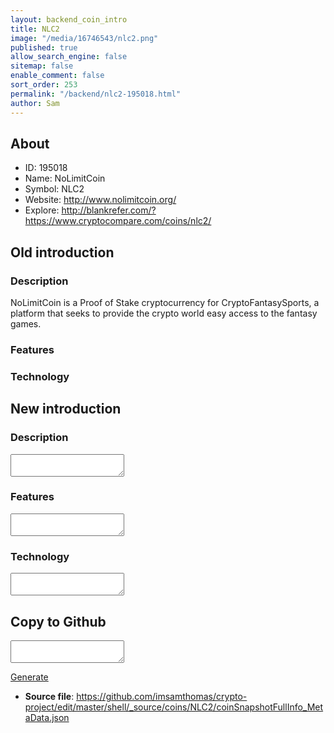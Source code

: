 ```yaml
---
layout: backend_coin_intro
title: NLC2
image: "/media/16746543/nlc2.png"
published: true
allow_search_engine: false
sitemap: false
enable_comment: false
sort_order: 253
permalink: "/backend/nlc2-195018.html"
author: Sam
---
```


## About

- ID: 195018
- Name: NoLimitCoin
- Symbol: NLC2
- Website: http://www.nolimitcoin.org/
- Explore: http://blankrefer.com/?https://www.cryptocompare.com/coins/nlc2/


## Old introduction

### Description

<p>NoLimitCoin is a Proof of Stake cryptocurrency for CryptoFantasySports, a platform that seeks to provide the crypto world easy access to the fantasy games.</p>

### Features


### Technology




## New introduction


### Description
<textarea id="meta_description" name="description"></textarea>

### Features
<textarea id="meta_features" name="features"></textarea>

### Technology
<textarea id="meta_technology" name="technology"></textarea>


## Copy to Github

<textarea id="coinsnapshotfullinfo_metadata"></textarea>

<a href="#gen" onclick="generateMetaDatJson()">Generate</a>

- **Source file**: <a href="https://github.com/imsamthomas/crypto-project/edit/master/shell/_source/coins/NLC2/coinSnapshotFullInfo_MetaData.json">https://github.com/imsamthomas/crypto-project/edit/master/shell/_source/coins/NLC2/coinSnapshotFullInfo_MetaData.json</a>

